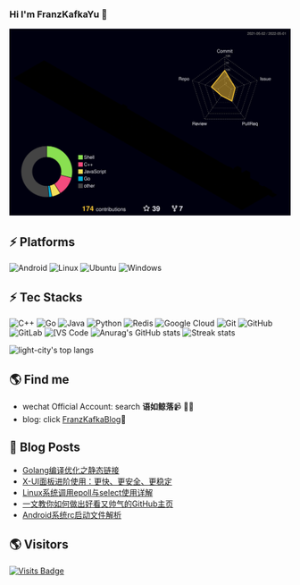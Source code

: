 ### Hi I'm FranzKafkaYu 👋

<!--
**FranzKafkaYu/FranzKafkaYu** is a ✨ _special_ ✨ repository because its `README.md` (this file) appears on your GitHub profile.

Here are some ideas to get you started:


-->
![](./profile-3d-contrib/profile-night-rainbow.svg)
## ⚡ Platforms

![Android](https://img.shields.io/badge/Android-3DDC84?style=for-the-badge&logo=android&logoColor=white)
![Linux](https://img.shields.io/badge/Linux-FCC624?style=for-the-badge&logo=linux&logoColor=black)
![Ubuntu](https://img.shields.io/badge/Ubuntu-E95420?style=for-the-badge&logo=ubuntu&logoColor=white)
![Windows](https://img.shields.io/badge/Windows-0078D6?style=for-the-badge&logo=windows&logoColor=white)

## ⚡ Tec Stacks

![C++](https://img.shields.io/badge/-C++-00599C?style=flat-square&logo=c)
![Go](https://img.shields.io/badge/-go-%23E44D27?style=flat-square&logo=go&logoColor=ffffff)
![Java](https://img.shields.io/badge/-java-E34A86?style=flat-square&logo=java)
![Python](https://img.shields.io/badge/-Python-black?style=flat-square&logo=Python)
![Redis](https://img.shields.io/badge/-Redis-black?style=flat-square&logo=Redis)
![Google Cloud](https://img.shields.io/badge/Google%20Cloud-black?style=flat-square&logo=google-cloud)
![Git](https://img.shields.io/badge/-Git-black?style=flat-square&logo=git)
![GitHub](https://img.shields.io/badge/-GitHub-181717?style=flat-square&logo=github)
![GitLab](https://img.shields.io/badge/-GitLab-FCA121?style=flat-square&logo=gitlab)
<img alt="[VS Code" src="https://img.shields.io/badge/-VSCode-%23007ACC?style=flat-square&logo=visual-studio-code" />
![Anurag's GitHub stats](https://github-readme-stats.vercel.app/api?username=FranzKafkaYu&theme=cobalt2&show_icons=true)
![Streak stats](https://github-readme-streak-stats.herokuapp.com/?user=FranzKafkaYu&show_icons=true&theme=tokyonight)
<p align='left'>
  <img align="top" src="https://github-readme-stats.vercel.app/api/top-langs/?username=FranzKafkaYu&bg_color=071A2C&line_height=20&text_color=FFFFFF" alt="light-city's top langs"/>
</p>


## 🌎 Find me
- wechat Official Account: search **语如鲸落**📹 ✍🏾
- blog: click [FranzKafkaBlog](https://coderfan.net/)🏓
## 🚀 Blog Posts
<!-- BLOG-POST-LIST:START -->
- [Golang编译优化之静态链接](https://coderfan.net/optimization-golang-compilation-with-statically-linked.html?utm_source=rss&utm_medium=rss&utm_campaign=optimization-golang-compilation-with-statically-linked)
- [X-UI面板进阶使用：更快、更安全、更稳定](https://coderfan.net/x-ui-usage-enhancment-for-better-enhancement.html?utm_source=rss&utm_medium=rss&utm_campaign=x-ui-usage-enhancment-for-better-enhancement)
- [Linux系统调用epoll与select使用详解](https://coderfan.net/epoll-and-select-usage-in-linux-system.html?utm_source=rss&utm_medium=rss&utm_campaign=epoll-and-select-usage-in-linux-system)
- [一文教你如何做出好看又帅气的GitHub主页](https://coderfan.net/how-to-make-your-own-beautiful-github-overview.html?utm_source=rss&utm_medium=rss&utm_campaign=how-to-make-your-own-beautiful-github-overview)
- [Android系统rc启动文件解析](https://coderfan.net/rc-init-files-in-android-system.html?utm_source=rss&utm_medium=rss&utm_campaign=rc-init-files-in-android-system)
<!-- BLOG-POST-LIST:END -->

## 🌎 Visitors
[![Visits Badge](https://badges.pufler.dev/visits/puf17640/git-badges)](https://badges.pufler.dev)


